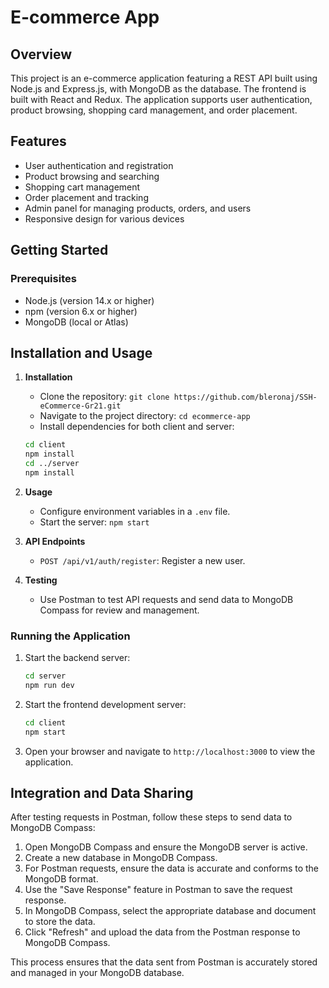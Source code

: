 # E-commerce App

## Overview
This project is an e-commerce application featuring a REST API built using Node.js and Express.js, with MongoDB as the database. The frontend is built with React and Redux. The application supports user authentication, product browsing, shopping card management, and order placement.

## Features

- User authentication and registration
- Product browsing and searching
- Shopping cart management
- Order placement and tracking
- Admin panel for managing products, orders, and users
- Responsive design for various devices

## Getting Started

### Prerequisites

- Node.js (version 14.x or higher)
- npm (version 6.x or higher)
- MongoDB (local or Atlas)
  
## Installation and Usage

1. **Installation**
   - Clone the repository: `git clone https://github.com/bleronaj/SSH-eCommerce-Gr21.git`
   - Navigate to the project directory: `cd ecommerce-app`
   - Install dependencies for both client and server:
    ```bash
    cd client
    npm install
    cd ../server
    npm install
    ```

2. **Usage**
   - Configure environment variables in a `.env` file.
   - Start the server: `npm start`

3. **API Endpoints**
   - `POST /api/v1/auth/register`: Register a new user.

4. **Testing**
   - Use Postman to test API requests and send data to MongoDB Compass for review and management.
  
### Running the Application

1. Start the backend server:

    ```bash
    cd server
    npm run dev
    ```

2. Start the frontend development server:

    ```bash
    cd client
    npm start
    ```

3. Open your browser and navigate to `http://localhost:3000` to view the application.


## Integration and Data Sharing
After testing requests in Postman, follow these steps to send data to MongoDB Compass:

1. Open MongoDB Compass and ensure the MongoDB server is active.
2. Create a new database in MongoDB Compass.
3. For Postman requests, ensure the data is accurate and conforms to the MongoDB format.
4. Use the "Save Response" feature in Postman to save the request response.
5. In MongoDB Compass, select the appropriate database and document to store the data.
6. Click "Refresh" and upload the data from the Postman response to MongoDB Compass.

This process ensures that the data sent from Postman is accurately stored and managed in your MongoDB database. 


